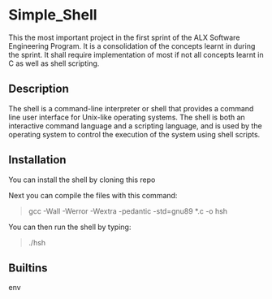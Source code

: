 # Simple_Shell
This the most important project in the first sprint of the ALX Software Engineering Program. It is a consolidation of the concepts learnt in during the sprint. It shall require implementation of most if not all concepts learnt in C as well as shell scripting.
## Description
The shell is a command-line interpreter or shell that provides a command line user interface for Unix-like operating systems. The shell is both an interactive command language and a scripting language, and is used by the operating system to control the execution of the system using shell scripts.
## Installation 
You can install the shell by cloning this repo

Next you can compile the files with this command:
> gcc -Wall -Werror -Wextra -pedantic -std=gnu89 *.c -o hsh

You can then run the shell by typing: 
> ./hsh

## Builtins
env
